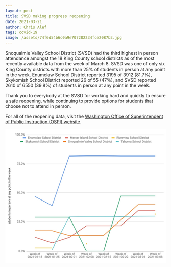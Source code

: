 ```yaml
---
layout: post
title: SVSD making progress reopening
date: 2021-03-21
author: Chris Alef
tags: covid-19
image: /assets/74f6d54b6c0a9e707282234fce2087b3.jpg
---
```

Snoqualmie Valley School District (SVSD) had the third highest in person attendance amongst the 18 King County school districts as of the most recently available data from the week of March 8. SVSD was one of only six King County districts with more than 25% of students in person at any point in the week. Enumclaw School District reported 3195 of 3912 (81.7%), Skykomish School District reported 26 of 55 (47%), and SVSD reported 2610 of 6550 (39.8%) of students in person at any point in the week.

Thank you to everybody at the SVSD for working hard and quickly to ensure a safe reopening, while continuing to provide options for students that choose not to attend in person.

For all of the reopening data, visit the [Washington Office of Superintendent of Public Instruction (OSPI) website](https://www.k12.wa.us/about-ospi/press-releases/novel-coronavirus-covid-19-guidance-resources/school-reopening-data).

![King County school districts with more than 25% of students in person at any point in the week](/assets/74f6d54b6c0a9e707282234fce2087b3.jpg)
